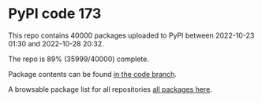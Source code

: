 # PyPI code 173

This repo contains 40000 packages uploaded to PyPI between 
2022-10-23 01:30 and 2022-10-28 20:32.

The repo is 89% (35999/40000) complete.

Package contents can be found [in the code branch](https://github.com/pypi-data/pypi-mirror-173/tree/code/packages).

A browsable package list for all repositories [all packages here](https://pypi-data.github.io/website/repositories/pypi-mirror-173).


